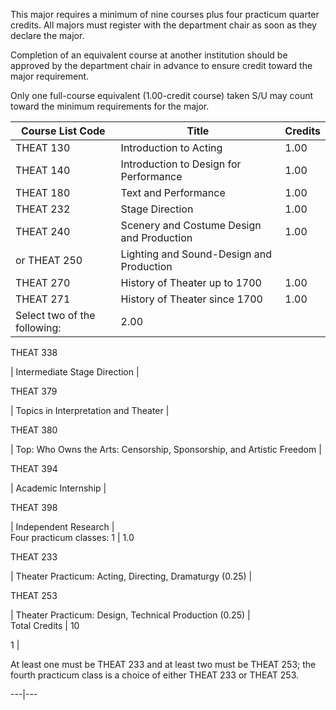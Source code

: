 This major requires a minimum of nine courses plus four practicum quarter
credits. All majors must register with the department chair as soon as they
declare the major.

Completion of an equivalent course at another institution should be approved
by the department chair in advance to ensure credit toward the major
requirement.

Only one full-course equivalent (1.00-credit course) taken S/U may count
toward the minimum requirements for the major.

Course List  Code  |  Title  |  Credits  
---|---|---  
THEAT 130  |  Introduction to Acting  |  1.00  
THEAT 140  |  Introduction to Design for Performance  |  1.00  
THEAT 180  |  Text and Performance  |  1.00  
THEAT 232  |  Stage Direction  |  1.00  
THEAT 240  |  Scenery and Costume Design and Production  |  1.00  
or THEAT 250  |  Lighting and Sound-Design and Production  
THEAT 270  |  History of Theater up to 1700  |  1.00  
THEAT 271  |  History of Theater since 1700  |  1.00  
Select two of the following:  |  2.00  
  
THEAT 338

|  Intermediate Stage Direction  |  
  
THEAT 379

|  Topics in Interpretation and Theater  |  
  
THEAT 380

|  Top: Who Owns the Arts: Censorship, Sponsorship, and Artistic Freedom  |  
  
THEAT 394

|  Academic Internship  |  
  
THEAT 398

|  Independent Research  |  
Four practicum classes:  1  |  1.0  
  
THEAT 233

|  Theater Practicum: Acting, Directing, Dramaturgy (0.25)  |  
  
THEAT 253

|  Theater Practicum: Design, Technical Production (0.25)  |  
Total Credits  |  10  
  
1  |

At least one must be THEAT 233 and at least two must be THEAT 253; the fourth
practicum class is a choice of either THEAT 233 or THEAT 253.  
  
---|---

